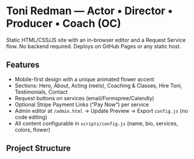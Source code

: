# Toni Redman — Actor • Director • Producer • Coach (OC)
Static HTML/CSS/JS site with an in-browser editor and a Request Service flow.
No backend required. Deploys on GitHub Pages or any static host.

## Features
- Mobile-first design with a unique animated flower accent
- Sections: Hero, About, Acting (reels), Coaching & Classes, Hire Toni, Testimonials, Contact
- Request buttons on services (email/Formspree/Calendly)
- Optional Stripe Payment Links (“Pay Now”) per service
- Admin editor at `/admin.html` → Update Preview → Export `config.js` (no code editing)
- All content configurable in `scripts/config.js` (name, bio, services, colors, flower)

## Project Structure
